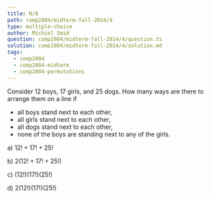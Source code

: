 ```yaml
---
title: N/A
path: comp2804/midterm-fall-2014/4
type: multiple-choice
author: Michiel Smid
question: comp2804/midterm-fall-2014/4/question.ts
solution: comp2804/midterm-fall-2014/4/solution.md
tags:
  - comp2804
  - comp2804-midterm
  - comp2804-permutations
---
```

Consider 12 boys, 17 girls, and 25 dogs. How many ways are there to arrange them on a line if
<ul style="margin: 0.5rem 0;">
  <li>
    all boys stand next to each other,
  </li>
  <li>
    all girls stand next to each other,
  </li>
  <li>
    all dogs stand next to each other,
  </li>
  <li>
    none of the boys are standing next to any of the girls.
  </li>
</ul>

a) $12! + 17! + 25!$

b) $2(12! + 17! + 25!)$

c) $(12!)(17!)(25!)$

d) $2(12!)(17!)(25!)$
